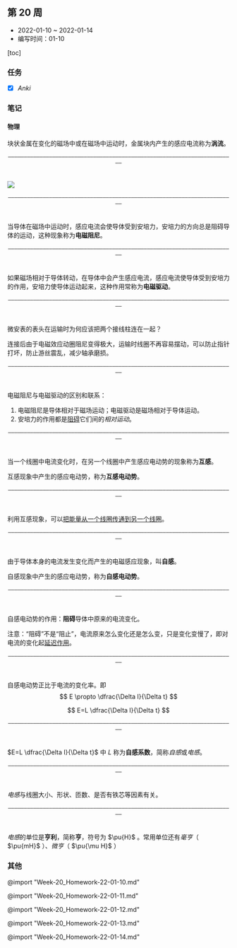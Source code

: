 ## 第 20 周

- 2022-01-10 ~ 2022-01-14
- 编写时间：01-10

[toc]

### 任务

- [x] $Anki$ 

### 笔记

#### 物理

块状金属在变化的磁场中或在磁场中运动时，金属块内产生的感应电流称为**涡流**。

<div style="text-align:center;padding-bottom:20px;"><code>————————————————————————————————————————————————————————————————————————</code></div>

![](images/2022-01-10-10-48-20.png)

<div style="text-align:center;padding-bottom:20px;"><code>————————————————————————————————————————————————————————————————————————</code></div>

当导体在磁场中运动时，感应电流会使导体受到安培力，安培力的方向总是阻碍导体的运动，这种现象称为**电磁阻尼**。

<div style="text-align:center;padding-bottom:20px;"><code>————————————————————————————————————————————————————————————————————————</code></div>

如果磁场相对于导体转动，在导体中会产生感应电流，感应电流使导体受到安培力的作用，安培力使导体运动起来，这种作用常称为**电磁驱动**。

<div style="text-align:center;padding-bottom:20px;"><code>————————————————————————————————————————————————————————————————————————</code></div>

微安表的表头在运输时为何应该把两个接线柱连在一起？

连接后由于电磁效应动圈阻尼变得极大，运输时线圈不再容易摆动，可以防止指针打坏，防止游丝震乱，减少轴承磨损。

<div style="text-align:center;padding-bottom:20px;"><code>————————————————————————————————————————————————————————————————————————</code></div>

电磁阻尼与电磁驱动的区别和联系：
1. 电磁阻尼是导体相对于磁场运动；电磁驱动是磁场相对于导体运动。
2. 安培力的作用都是<u>阻碍</u>它们间的*相对运动*。

<div style="text-align:center;padding-bottom:20px;"><code>————————————————————————————————————————————————————————————————————————</code></div>

当一个线圈中电流变化时，在另一个线圈中产生感应电动势的现象称为**互感**。

互感现象中产生的感应电动势，称为**互感电动势**。

<div style="text-align:center;padding-bottom:20px;"><code>————————————————————————————————————————————————————————————————————————</code></div>

利用互感现象，可以<u>把能量从一个线圈传通到另一个线圈</u>。

<div style="text-align:center;padding-bottom:20px;"><code>————————————————————————————————————————————————————————————————————————</code></div>

由于导体本身的电流发生变化而产生的电磁感应现象，叫**自感**。

自感现象中产生的感应电动势，称为**自感电动势**。

<div style="text-align:center;padding-bottom:20px;"><code>————————————————————————————————————————————————————————————————————————</code></div>

自感电动势的作用：**阻碍**导体中原来的电流变化。

注意：“阻碍”不是“阻止”，电流原来怎么变化还是怎么变，只是变化变慢了，即对电流的变化起<u>延迟作用</u>。

<div style="text-align:center;padding-bottom:20px;"><code>————————————————————————————————————————————————————————————————————————</code></div>

自感电动势正比于电流的变化率。即
$$
E \propto \dfrac{\Delta I}{\Delta t} 
$$

$$
E=L \dfrac{\Delta I}{\Delta t}
$$


<div style="text-align:center;padding-bottom:20px;"><code>————————————————————————————————————————————————————————————————————————</code></div>

$E=L \dfrac{\Delta I}{\Delta t}$ 中 $L$ 称为**自感系数**，简称*自感*或*电感*。

<div style="text-align:center;padding-bottom:20px;"><code>————————————————————————————————————————————————————————————————————————</code></div>

*电感*与线圈大小、形状、匝数、是否有铁芯等因素有关。

<div style="text-align:center;padding-bottom:20px;"><code>————————————————————————————————————————————————————————————————————————</code></div>

*电感*的单位是**亨利**，简称**亨**，符号为 $\pu{H}$ 。常用单位还有*毫亨*（ $\pu{mH}$ ）、*微亨*（ $\pu{\mu H}$ ）

### 其他

@import "Week-20_Homework-22-01-10.md" 

@import "Week-20_Homework-22-01-11.md" 

@import "Week-20_Homework-22-01-12.md" 

@import "Week-20_Homework-22-01-13.md" 

@import "Week-20_Homework-22-01-14.md" 
